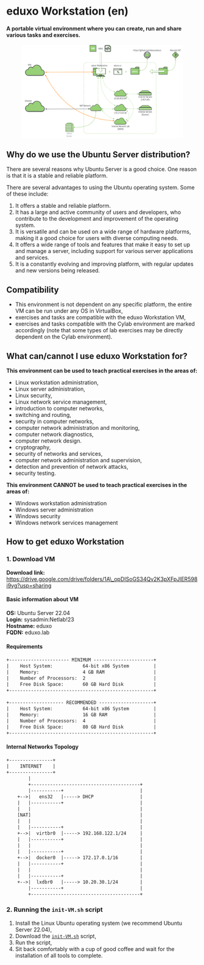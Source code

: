 # eduxo Workstation (en)

#### A portable virtual environment where you can create, run and share various tasks and exercises.

<figure><img src=".gitbook/assets/eduxo_concept_v1.png" alt=""><figcaption></figcaption></figure>

## Why do we use the Ubuntu Server distribution?

There are several reasons why Ubuntu Server is a good choice. One reason is that it is a stable and reliable platform.

There are several advantages to using the Ubuntu operating system. Some of these include:

1. It offers a stable and reliable platform.
2. It has a large and active community of users and developers, who contribute to the development and improvement of the operating system.
3. It is versatile and can be used on a wide range of hardware platforms, making it a good choice for users with diverse computing needs.
4. It offers a wide range of tools and features that make it easy to set up and manage a server, including support for various server applications and services.
5. It is a constantly evolving and improving platform, with regular updates and new versions being released.

## Compatibility

* This environment is not dependent on any specific platform, the entire VM can be run under any OS in VirtualBox,
* exercises and tasks are compatible with the eduxo Workstation VM,
* exercises and tasks compatible with the Cylab environment are marked accordingly (note that some types of lab exercises may be directly dependent on the Cylab environment).

## What can/cannot I use eduxo Workstation for?

**This environment can be used to teach practical exercises in the areas of:**

* Linux workstation administration,
* Linux server administration,
* Linux security,
* Linux network service management,
* introduction to computer networks,
* switching and routing,
* security in computer networks,
* computer network administration and monitoring,
* computer network diagnostics,
* computer network design.
* cryptography,
* security of networks and services,
* computer network administration and supervision,
* detection and prevention of network attacks,
* security testing.

**This environment CANNOT be used to teach practical exercises in the areas of:**

* Windows workstation administration
* Windows server administration
* Windows security
* Windows network services management

## How to get eduxo Workstation

### 1. Download VM

**Download link:** https://drive.google.com/drive/folders/1A\_opDISoGS34Qv2K3pXFpJlER598i9vg?usp=sharing

#### Basic information about VM

**OS:** Ubuntu Server 22.04\
**Login:** sysadmin:Netlab!23\
**Hostname:** eduxo\
**FQDN:** eduxo.lab

#### Requirements

```
+---------------------- MINIMUM ----------------------+
|    Host System:           64-bit x86 System         |
|    Memory:                4 GB RAM                  |
|    Number of Processors:  2                         |
|    Free Disk Space:       60 GB Hard Disk           |
+-----------------------------------------------------+

+-------------------- RECOMMENDED --------------------+
|    Host System:           64-bit x86 System         |
|    Memory:                16 GB RAM                 |
|    Number of Processors:  4                         |
|    Free Disk Space:       80 GB Hard Disk           |
+-----------------------------------------------------+
```

#### Internal Networks Topology

```
+----------------+
|    INTERNET    |
+----------------+
        |
        +----------------------------------------+
        |-----------+                            |
    +-->|   ens32   |-----> DHCP                 |
    |   |-----------+                            |
    |   |                                        |
    [NAT]                                        |
    |   |                                        |                               
    |   |-----------+                            |
    +-->|  virtbr0  |-----> 192.168.122.1/24     |
    |   |-----------+                            |
    |   |                                        |                                  
    |   |-----------+                            |
    +-->|  docker0  |-----> 172.17.0.1/16        |
    |   |-----------+                            |
    |   |                                        |                                  
    |   |-----------+                            |
    +-->|  lxdbr0   |-----> 10.20.30.1/24        |
        |-----------+                            |
        +----------------------------------------+
```

### 2. Running the `init-VM.sh` script

1. Install the Linux Ubuntu operating system (we recommend Ubuntu Server 22.04),
2. Download the [`init-VM.sh`](init-VM.sh) script,
3. Run the script,
4. Sit back comfortably with a cup of good coffee and wait for the installation of all tools to complete.
